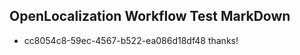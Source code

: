 ## OpenLocalization Workflow Test MarkDown
* cc8054c8-59ec-4567-b522-ea086d18df48 thanks!

<!--HONumber=Aug16_HO3-->


